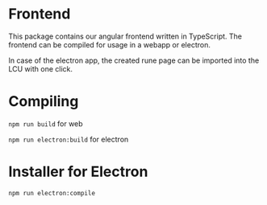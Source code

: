 # Frontend

This package contains our angular frontend written in TypeScript. The frontend
can be compiled for usage in a webapp or electron. 

In case of the electron app, the created rune page can be imported into the LCU
with one click.

# Compiling

`npm run build` for web

`npm run electron:build` for electron

# Installer for Electron

`npm run electron:compile`